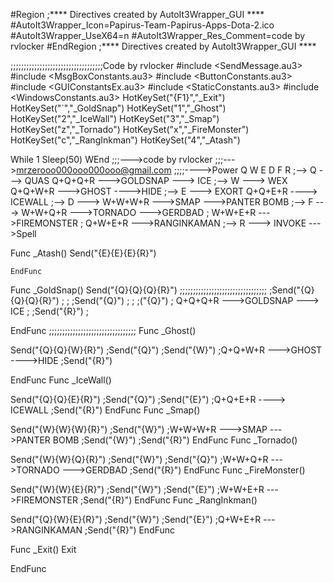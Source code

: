 #Region ;**** Directives created by AutoIt3Wrapper_GUI ****
#AutoIt3Wrapper_Icon=Papirus-Team-Papirus-Apps-Dota-2.ico
#AutoIt3Wrapper_UseX64=n
#AutoIt3Wrapper_Res_Comment=code by rvlocker
#EndRegion ;**** Directives created by AutoIt3Wrapper_GUI ****

;;;;;;;;;;;;;;;;;;;;;;;;;;;;;;;;;;;Code by rvlocker
#include <SendMessage.au3>
#include <MsgBoxConstants.au3>
#include <ButtonConstants.au3>
#include <GUIConstantsEx.au3>
#include <StaticConstants.au3>
#include <WindowsConstants.au3>
HotKeySet("{F1}","_Exit")
HotKeySet("`","_GoldSnap")
HotKeySet("1","_Ghost")
HotKeySet("2","_IceWall")
HotKeySet("3","_Smap")
HotKeySet("z","_Tornado")
HotKeySet("x","_FireMonster")
HotKeySet("c","_RangInkman")
HotKeySet("4","_Atash")


While 1
	Sleep(50)
	WEnd
;;;--->code by rvlocker
;;;--->mrzerooo000ooo000ooo@gmail.com
;;;;---->Power Q W E D F R
;--> Q ---> QUAS  Q+Q+Q+R --->GOLDSNAP ---> ICE
;--> W ---> WEX   Q+Q+W+R --->GHOST ---->HIDE
;--> E ---> EXORT Q+Q+E+R ----> ICEWALL
;--> D --->       W+W+W+R --->SMAP --->PANTER BOMB
;--> F --->       W+W+Q+R --->TORNADO --->GERDBAD
;                 W+W+E+R --->FIREMONSTER
;                 Q+W+E+R --->RANGINKAMAN
;--> R --->  INVOKE --->Spell

Func _Atash()
	Send("{E}{E}{E}{R}")

	EndFunc
Func _GoldSnap()
Send("{Q}{Q}{Q}{R}")		 ;;;;;;;;;;;;;;;;;;;;;;;;;;;;;;;;;
;Send("{Q}{Q}{Q}{R}")  ;                               ;
;Send("{Q}")  ;                               ;
;("{Q}")                                     ; Q+Q+Q+R --->GOLDSNAP ---> ICE ;
;Send("{R}")  ;

EndFunc      ;;;;;;;;;;;;;;;;;;;;;;;;;;;;;;;;;
Func _Ghost()


Send("{Q}{Q}{W}{R}")
;Send("{Q}")
;Send("{W}")   ;Q+Q+W+R --->GHOST ---->HIDE
;Send("{R}")

EndFunc
Func _IceWall()

Send("{Q}{Q}{E}{R}")
;Send("{Q}")
;Send("{E}")   ;Q+Q+E+R ----> ICEWALL
;Send("{R}")
EndFunc
Func _Smap()

Send("{W}{W}{W}{R}")
;Send("{W}")    ;W+W+W+R --->SMAP --->PANTER BOMB
;Send("{W}")
;Send("{R}")
EndFunc
Func _Tornado()

Send("{W}{W}{Q}{R}")
;Send("{W}")
;Send("{Q}")    ;W+W+Q+R --->TORNADO --->GERDBAD
;Send("{R}")
EndFunc
Func _FireMonster()

Send("{W}{W}{E}{R}")
;Send("{W}")
;Send("{E}")     ;W+W+E+R --->FIREMONSTER
;Send("{R}")
EndFunc
Func _RangInkman()

Send("{Q}{W}{E}{R}")
;Send("{W}")
;Send("{E}")      ;Q+W+E+R --->RANGINKAMAN
;Send("{R}")
EndFunc

Func _Exit()
	Exit


EndFunc
